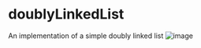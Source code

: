 # doublyLinkedList
An implementation of a simple doubly linked list
![image](https://user-images.githubusercontent.com/79082114/176366297-2c6c40a4-9039-4859-a19f-350ac6954369.png)
